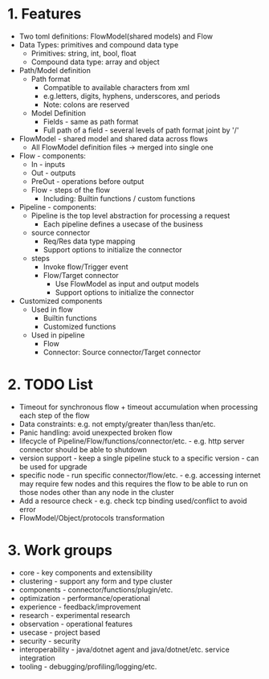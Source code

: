 # 1. Features

* Two toml definitions: FlowModel(shared models) and Flow
* Data Types: primitives and compound data type
    * Primitives: string, int, bool, float
    * Compound data type: array and object
* Path/Model definition
    * Path format
        * Compatible to available characters from xml
        * e.g.letters, digits, hyphens, underscores, and periods
        * Note: colons are reserved
    * Model Definition
        * Fields - same as path format
        * Full path of a field - several levels of path format joint by '/'
* FlowModel - shared model and shared data across flows
    * All FlowModel definition files -> merged into single one
* Flow - components:
    * In - inputs
    * Out - outputs
    * PreOut - operations before output
    * Flow - steps of the flow
        * Including: Builtin functions / custom functions
* Pipeline - components:
    * Pipeline is the top level abstraction for processing a request
        * Each pipeline defines a usecase of the business
    * source connector
        * Req/Res data type mapping
        * Support options to initialize the connector
    * steps
        * Invoke flow/Trigger event
        * Flow/Target connector
            * Use FlowModel as input and output models
            * Support options to initialize the connector
* Customized components
    * Used in flow
        * Builtin functions
        * Customized functions
    * Used in pipeline
        * Flow
        * Connector: Source connector/Target connector

# 2. TODO List

* Timeout for synchronous flow + timeout accumulation when processing each step of the flow
* Data constraints: e.g. not empty/greater than/less than/etc.
* Panic handling: avoid unexpected broken flow
* lifecycle of Pipeline/Flow/functions/connector/etc. - e.g. http server connector should be able to shutdown
* version support - keep a single pipeline stuck to a specific version - can be used for upgrade
* specific node - run specific connector/flow/etc. - e.g. accessing internet may require few nodes and this requires the
  flow to be able to run on those nodes other than any node in the cluster
* Add a resource check - e.g. check tcp binding used/conflict to avoid error
* FlowModel/Object/protocols transformation

# 3. Work groups

* core - key components and extensibility
* clustering - support any form and type cluster
* components - connector/functions/plugin/etc.
* optimization - performance/operational
* experience - feedback/improvement
* research - experimental research
* observation - operational features
* usecase - project based
* security - security
* interoperability - java/dotnet agent and java/dotnet/etc. service integration
* tooling - debugging/profiling/logging/etc.


